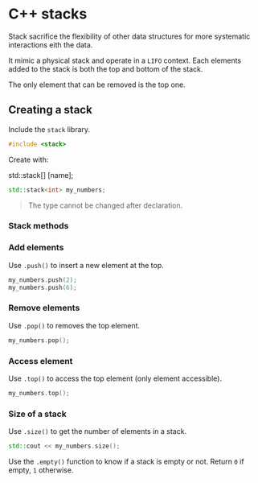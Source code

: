 # C++ stacks

Stack sacrifice the flexibility of other data structures for 
more systematic interactions eith the data.

It mimic a physical stack and operate in a `LIFO` context.
Each elements added to the stack is both the top and bottom of the stack.

The only element that can be removed is the top one.

## Creating a stack

Include the `stack` library.

```cpp
#include <stack>

```
Create with:

std::stack[<type>] [name];

```cpp
std::stack<int> my_numbers;
```
> The type cannot be changed after declaration.

### Stack methods

### Add elements

Use `.push()` to insert a new element at the top.

```cpp
my_numbers.push(2);
my_numbers.push(6);
```
### Remove elements

Use `.pop()` to removes the top element.

```cpp
my_numbers.pop();
```

### Access element

Use `.top()` to access the top element (only element accessible).

```cpp
my_numbers.top();
```

### Size of a stack

Use `.size()` to get the number of elements in a stack.

```cpp
std::cout << my_numbers.size();
```

Use the `.empty()` function to know if a stack is empty or not.
Return `0` if empty, `1` otherwise.
